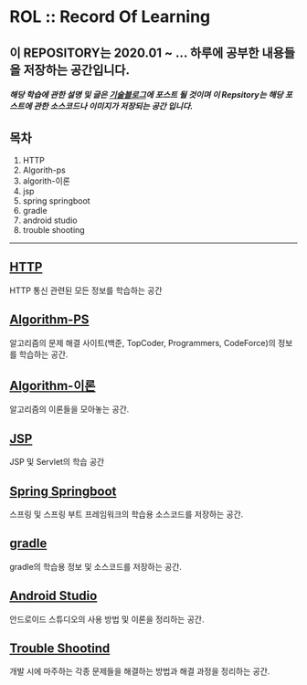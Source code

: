 # ROL :: Record Of Learning

## 이 REPOSITORY는 2020.01 ~ ... 하루에 공부한 내용들을 저장하는 공간입니다.

##### 해당 학습에 관한 설명 및 글은 [기술블로그](https://wonit.tistory.com/)에 포스트 될 것이며 이 Repsitory는 해당 포스트에 관한 소스코드나 이미지가 저장되는 공간 입니다.

## 목차

1. HTTP
2. Algorith-ps
3. algorith-이론
4. jsp
5. spring springboot
6. gradle
7. android studio
8. trouble shooting

***

## [HTTP](https://github.com/dhslrl321/ROL/tree/master/HTTP)
HTTP 통신 관련된 모든 정보를 학습하는 공간

## [Algorithm-PS](https://github.com/dhslrl321/ROL/tree/master/Algorithm-%EB%B0%B1%EC%A4%80)
알고리즘의 문제 해결 사이트(백준, TopCoder, Programmers, CodeForce)의 정보를 학습하는 공간.


## [Algorithm-이론](https://github.com/dhslrl321/ROL/tree/master/Algorithm-%EB%B0%B1%EC%A4%80)
알고리즘의 이론들을 모아놓는 공간.

## [JSP](https://wonit.tistory.com/category/%E2%97%8F%20Web%28%EC%9B%B9%29%20%20%E2%97%8F/JSP%20%26%20Servlet)
JSP 및 Servlet의 학습 공간


## [Spring Springboot](https://github.com/dhslrl321/ROL/tree/master/Spring-Springboot)
스프링 및 스프링 부트 프레임워크의 학습용 소스코드를 저장하는 공간.


## [gradle](https://github.com/dhslrl321/ROL/tree/master/Android%20Studio)
gradle의 학습용 정보 및 소스코드를 저장하는 공간.


## [Android Studio](https://github.com/dhslrl321/ROL/tree/master/Android%20Studio)
안드로이드 스튜디오의 사용 방법 및 이론을 정리하는 공간.


## [Trouble Shootind](https://github.com/dhslrl321/ROL/tree/master/Trouble-Shooting)
개발 시에 마주하는 각종 문제들을 해결하는 방법과 해결 과정을 정리하는 공간.
